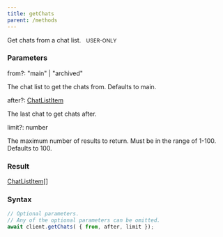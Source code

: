 ```yaml
---
title: getChats
parent: /methods
---
```


Get chats from a chat list.<span class="select-none"> <span class="inline-flex w-fit items-center" style="font-size:12px;white-space:nowrap;word-break:keep-all;"><span class="w-fit bg-dbt select-none text-fgt" style="padding:2px 8px;border-radius:12px;">USER-ONLY</span></span> </span>

### Parameters 

<div class="flex flex-col gap-3"><div class="flex flex-col gap-3"><div><div class="flex gap-2"><div class="font-mono p" id="p_from" data-anchor><span class="font-bold">from</span><span class="opacity-50"><span title="Optional" class="cursor-help">?</span>:</span> <span>&quot;main&quot;</span> <span class="opacity-50">|</span> <span>&quot;archived&quot;</span></div></div><div class="pl-3"><div class="no-margin">

The chat list to get the chats from. Defaults to main.

</div></div></div><div><div class="flex gap-2"><div class="font-mono p" id="p_after" data-anchor><span class="font-bold">after</span><span class="opacity-50"><span title="Optional" class="cursor-help">?</span>:</span> <a href="/types/chatlistitem"  >ChatListItem</a></div></div><div class="pl-3"><div class="no-margin">

The last chat to get chats after.

</div></div></div><div><div class="flex gap-2"><div class="font-mono p" id="p_limit" data-anchor><span class="font-bold">limit</span><span class="opacity-50"><span title="Optional" class="cursor-help">?</span>:</span> <span>number</span></div></div><div class="pl-3"><div class="no-margin">

The maximum number of results to return. Must be in the range of 1-100. Defaults to 100.

</div></div></div></div></div>

### Result 

<div class="font-mono"><a href="/types/chatlistitem"  >ChatListItem</a><span class="opacity-50">[]</span></div>

### Syntax

```ts
// Optional parameters.
// Any of the optional parameters can be omitted.
await client.getChats( { from, after, limit });
```



